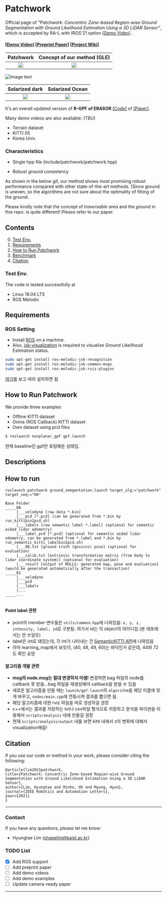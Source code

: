 # Patchwork

Official page of *"Patchwork: Concentric Zone-based Region-wise Ground Segmentation with Ground Likelihood Estimation Using a 3D LiDAR Sensor"*, which is accepted by RA-L with IROS'21 option [[Demo Video](https://www.youtube.com/watch?v=Nx27ZO8afm0)] .

#### [[Demo Video](https://www.youtube.com/watch?v=85bGD55e3-0&feature=youtu.be)] [[Preprint Paper](https://arxiv.org/abs/2102.03771)] [[Project Wiki](https://github.com/YuePanEdward/MULLS/wiki)]

Patchwork                  |  Concept of our method (GLE)
:-------------------------:|:-------------------------:
![](img/patchwork_concept.png)  |  ![](img/patchwork.gif)


![Image text](img/patchwork.gif)


Solarized dark             |  Solarized Ocean
:-------------------------:|:-------------------------:
![](img/patchwork.gif)  |  ![](img/patchwork.gif)
It's an overall updated version of **R-GPF of ERASOR** [[Code]](https://github.com/LimHyungTae/ERASOR) of [[Paper]](https://arxiv.org/abs/2103.04316). 


Many demo videos are also available: (TBU)
* Terrain dataset
* KITTI 05
* Korea Univ.


### Characteristics

* Single hpp file (include/patchwork/patchwork.hpp)

* Robust ground consistency

As shown in the below gif, our method shows most promising robust performance compared with other state-of-the-art methods. (Since ground is uneven, so the algorithms are not sure about the optimality of fitting of the ground.

Please kindly note that the concept of *traversable area* and the *ground* in thie repo. is quite different! Please refer to our paper.


## Contents
0. [Test Env.](#Test-Env.)
0. [Requirements](#requirements)
0. [How to Run Patchwork](#How-to-Run-Patchwork)
0. [Benchmark](#benchmark)
0. [Citation](#citation)

### Test Env.

The code is tested successfully at
* Linux 18.04 LTS
* ROS Melodic

## Requirements

### ROS Setting
- Install [ROS](http://torch.ch/docs/getting-started.html) on a machine. 
- Also, [jsk-visualization](https://github.com/jsk-ros-pkg/jsk_visualization) is required to visualize Ground Likelihood Estimation status.

```bash
sudo apt-get install ros-melodic-jsk-recognition
sudo apt-get install ros-melodic-jsk-common-msgs
sudo apt-get install ros-melodic-jsk-rviz-plugins
```

[여기](https://limhyungtae.github.io/2020-09-05-ROS-jsk_visualization-%EC%84%A4%EC%B9%98%ED%95%98%EB%8A%94-%EB%B2%95/)를 보고 따라 설치하면 됨

## How to Run Patchwork

We provide three examples
* Offline KITTI dataset
* Onine (ROS Callback) KITTI dataset
* Own dataset using pcd files

```
$ roslaunch nonplanar_gpf gpf.launch
```

현재 baseline인 gpf만 포팅해둔 상태임.

## Descriptions

## How to run
```
roslaunch patchwork ground_semgentation.launch target_alg:="patchwork" target_seq:="00"
```


```
Base Folder
_____00
     |___velodyne [raw data *.bin]
     |___pcd [*.pcd] (can be generated from *.bin by run_kittibin2pcd.sh)
     |___labels [raw semantic label *.label] (optional for semantic aided lidar odometry) 
     |___label_pcd [*.pcd] (optional for semantic aided lidar odometry, can be generated from *.label and *.bin by run_semantic_kitti_labelbin2pcd.sh) 
     |___00.txt [ground truth (gnssins) pose] (optional for evaluation)
     |___calib.txt [extrinsic transformation matrix (from body to lidar coordinate system)] (optional for evaluation)
     |___result [output of MULLS: generated map, pose and evaluation] (would be generated automatically after the transaction) 
_____01
     |___velodyne
     |___pcd
     |___labels
     |...
_____...
   
```

#### Point label 관련
* point의 member 변수들은 `utils/common.hpp`에 나와있음: `x, y, z, intensity, label, id`로 구분됨. 여기서 id는 각 object의 아이디임 (본 레포에서는 안 쓰일듯)
* label은 int로 돼있는데, 각 int가 나타내는 건 [SemanticKITTI API](https://github.com/PRBonn/semantic-kitti-api/blob/master/config/semantic-kitti.yaml)에 나와있음
* 아마 learning_map에서 보듯이, (40, 48, 49, 60)는 바닥인거 같은데, 44와 72도 확인 요망

#### 알고리즘 개발 관련

* **msg의 node.msg는 절대 변경하지 마셈!** 변경하면 bag 파일의 node를 callback 못 받음...bag 파일을 재생성해야 callback을 받을 수 있음
* 새로운 알고리즘을 만들 때는 `launch/gpf.launch`의 `algorithm`을 해당 이름에 맞게 바꾸고, `nodes/main.cpp`에 연동시켜 결과를 뽑으면 됨
* 해당 알고리즘에 대한 rviz 파일을 따로 생성하길 권장
* c++에서는 결과를 저장하는 txt나 csv파일 형식으로 저장하고 분석을 파이썬을 이용해서 `scripts/analysis` 내에 만들길 권장
* 현재 `scripts/analysis/output` 내를 보면 kitti 내에서 z의 변화에 대해서 visualization해둠!

## Citation

If you use our code or method in your work, please consider citing the following:

	@article{lim2021patchwork,
    title={Patchwork: Concentric Zone-based Region-wise Ground Segmentation with Ground Likelihood Estimation Using a 3D LiDAR Sensor},
    author={Lim, Hyungtae and Minho, Oh and Myung, Hyun},
    journal={IEEE Robotics and Automation Letters},
    year={2021}
    }

---------

### Contact

If you have any questions, please let me know:

- Hyungtae Lim {[shapelim@kaist.ac.kr]()}


### TODO List

- [x] Add ROS support
- [ ] Add preprint paper
- [ ] Add demo videos
- [ ] Add demo examples
- [ ] Update camera-ready paper

-----


